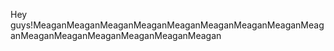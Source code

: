 Hey guys!MeaganMeaganMeaganMeaganMeaganMeaganMeaganMeaganMeaganMeaganMeaganMeaganMeaganMeaganMeagan
